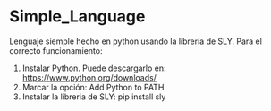 # Simple_Language
Lenguaje siemple hecho en python usando la librería de SLY.
Para el correcto funcionamiento:
1. Instalar Python. Puede descargarlo en: https://www.python.org/downloads/
2. Marcar la opción: Add Python to PATH
3. Instalar la libreria de SLY: pip install sly
